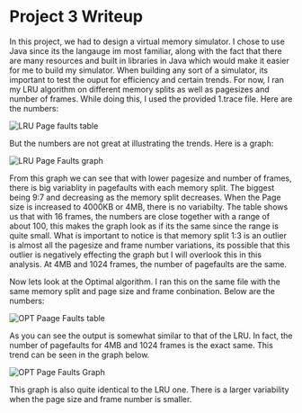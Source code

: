 <h1> Project 3 Writeup </h1>

In this project, we had to design a virtual memory simulator. I chose to use Java since its the langauge im most familiar,
along with the fact that there are many resources and built in libraries in Java which would make it easier for me to build
my simulator. When building any sort of a simulator, its important to test the ouput for efficiency and certain trends.
For now, I ran my LRU algorithm on different memory splits as well as pagesizes and number of frames. While doing this,
I used the provided 1.trace file. Here are the numbers:

![LRU Page faults table](https://github.com/cs1550-2214/cs1550-project3-sbansod21/blob/9618d9c8c8e82d0a041511798573deeca95d5478/images/LRU%20Page%20Faults%20table.JPG)

But the numbers are not great at illustrating the trends. Here is a graph:

![LRU Page Faults graph](https://github.com/cs1550-2214/cs1550-project3-sbansod21/blob/9618d9c8c8e82d0a041511798573deeca95d5478/images/LRU%20Page%20Faults%20Graph.JPG)

From this graph we can see that with lower pagesize and number of frames, there is big variablity in pagefaults with each memory split. 
The biggest being 9:7 and decreasing as the memory split decreases. When the Page size is increased to 4000KB or 4MB, there is no variabilty. 
The table shows us that with 16 frames, the numbers are close together with a range of about 100, this makes the graph look as if its the same
since the range is quite small. What is important to notice is that memory split 1:3 is an outlier is almost all the pagesize and frame number variations,
its possible that this outlier is negatively effecting the graph but I will overlook this in this analysis. At 4MB and 1024 frames, the number of
pagefaults are the same.

Now lets look at the Optimal algorithm. I ran this on the same file with the same memory split and page size and frame conbination.
Below are the numbers:

![OPT Paage Faults table](https://github.com/cs1550-2214/cs1550-project3-sbansod21/blob/9618d9c8c8e82d0a041511798573deeca95d5478/images/OPT%20Page%20Faults%20table.JPG)

As you can see the output is somewhat similar to that of the LRU. In fact, the number of pagefaults for 4MB and 1024 frames is the exact same.
This trend can be seen in the graph below.

![OPT Page Faults Graph](https://github.com/cs1550-2214/cs1550-project3-sbansod21/blob/9618d9c8c8e82d0a041511798573deeca95d5478/images/OPT%20Page%20Faults%20Graph.JPG)

This graph is also quite identical to the LRU one. There is a larger variability when the page size and frame number is smaller. 
